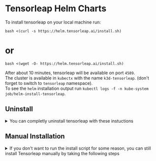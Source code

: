 # Tensorleap Helm Charts

To install tensorleap on your local machine run:

```
bash <(curl -s https://helm.tensorleap.ai/install.sh)
```
# or
```
bash <(wget -O- https://helm.tensorleap.ai/install.sh)
```

After about 10 minutes, tensorleap will be available on port `4589`. \
The cluster is available in `kubectx` with the name `k3d-tensorleap`. (don't forget to switch to `tensorleap` namespace). \
To see the `helm` installation output run `kubectl logs -f -n kube-system job/helm-install-tensorleap`.

## Uninstall

<details>
<summary>You can completly uninstall tensorleap with these instuctions</summary>

```bash
# Delete main cluster
k3d cluster delete tensorleap

# Remove docker registry with cached images
k3d registry delete tensorleap-registry

# Remove docker internal cache
docker system prune --volumes --all --force

# Remove configuration and state files
rm -rf /var/lib/tensorleap/standalone
```

</details>

## Manual Installation

<details>
<summary>If you don't want to run the install script for some reason, you can still install Tensorleap manually by taking the following steps</summary>

1. Install [docker](https://docs.docker.com/get-docker/) and [k3d](https://k3d.io/v5.4.6/#installation).
2. Create the needed directory structure:

```bash
VAR_DIR='/var/lib/tensorleap/standalone'
sudo mkdir -p $VAR_DIR
sudo chmod -R 777 $VAR_DIR
mkdir -p $VAR_DIR/manifests
mkdir -p $VAR_DIR/storage
mkdir -p $VAR_DIR/scripts
```

3. Download configuration files from the [config](./config) folder in this repo:

```bash
VAR_DIR='/var/lib/tensorleap/standalone'
BASE_CONFIG_URL='https://raw.githubusercontent.com/tensorleap/helm-charts/master/config'
curl $BASE_CONFIG_URL/k3d-config.yaml -o $VAR_DIR/manifests/k3d-config.yaml
curl $BASE_CONFIG_URL/tensorleap.yaml -o $VAR_DIR/manifests/tensorleap.yaml
curl $BASE_CONFIG_URL/k3d-entrypoint.sh -o $VAR_DIR/scripts/k3d-entrypoint.sh
chmod +x $VAR_DIR/scripts/k3d-entrypoint.sh
```

4. (optional) Setup volume mounts by updating the configuration files:

```yaml
# /var/lib/tensorleap/standalone/manifests/k3d-config.yaml
volumes:
  - volume: ...
  - volume: ...
  - volume: path/on/host:path/inside/container

# /var/lib/tensorleap/standalone/manifests/tensorleap.yaml
spec:
  ...
  valuesContent: |-
    tensorleap-engine:
      localDataDirectory: /path/inside/container
```

5. (optional) Enable experimental GPU support:
   1. Make sure to have [nvidia drivers](https://docs.nvidia.com/datacenter/tesla/tesla-installation-notes/index.html#ubuntu-lts) installed and configured to [work with docker](https://docs.nvidia.com/datacenter/cloud-native/container-toolkit/install-guide.html#installing-on-ubuntu-and-debian).
   2. Update the configuration files:

```yaml
# /var/lib/tensorleap/standalone/manifests/k3d-config.yaml
image: us-central1-docker.pkg.dev/tensorleap/main/k3s:v1.23.8-k3s1-cuda
options:
  runtime:
    gpuRequest: all

# /var/lib/tensorleap/standalone/manifests/tensorleap.yaml
spec:
  ...
  valuesContent: |-
    tensorleap-engine:
      gpu: true
```

6. Create a local docker registry (running in a container):

```bash
k3d registry create tensorleap-registry -p 5699
```

7. (optional): Pull the images listed in [images.txt](./images.txt), and push them to the local repository. This will allow faster startup and offline usage.

```
for image in $(curl https://raw.githubusercontent.com/tensorleap/helm-charts/master/images.txt);
do
  target=$(echo $image | sed "s/[^\/]*\//127.0.0.1:5699\//" | sed 's/@.*$//')
  docker pull $image && \
  docker tag $image $target && \
  docker push $target
done
```

8. Create a cluster with tensorleap installed:

```bash
k3d cluster create --config /var/lib/tensorleap/standalone/manifests/k3d-config.yaml
```

note that it will take some time for the installation to be ready. \
You can monitor progress by inspecting the cluster with `kubectl`

9. After the self initialization of the cluster, Tensorleap should be available on http://127.0.0.1:4589
</details>
